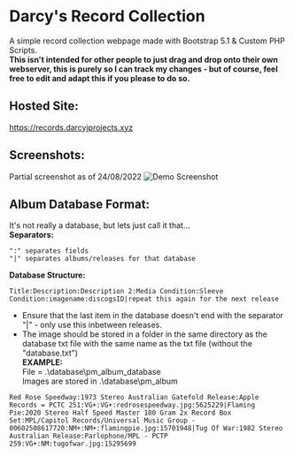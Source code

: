 # Darcy's Record Collection
A simple record collection webpage made with Bootstrap 5.1 & Custom PHP Scripts.<br>
__This isn't intended for other people to just drag and drop onto their own webserver, this is purely so I can track my changes - but of course, feel free to edit and adapt this if you please to do so.__

## **Hosted Site:**
https://records.darcyjprojects.xyz

## **Screenshots:**
Partial screenshot as of 24/08/2022
![Demo Screenshot](https://records.darcyjprojects.xyz/assets/img/demoscreenshot.png)

## **Album Database Format:**
It's not really a database, but lets just call it that...<br>
**Separators:**
```
":" separates fields
"|" separates albums/releases for that database
```
**Database Structure:**
```
Title:Description:Description 2:Media Condition:Sleeve Condition:imagename:discogsID|repeat this again for the next release
```
* Ensure that the last item in the database doesn't end with the separator "|" - only use this inbetween releases.
* The image should be stored in a folder in the same directory as the database txt file with the same name as the txt file (without the "database.txt")
<br>**EXAMPLE:**
<br>File = .\database\pm_album_database
<br>Images are stored in .\database\pm_album
```
Red Rose Speedway:1973 Stereo Australian Gatefold Release:Apple Records = PCTC 251:VG+:VG+:redrosespeedway.jpg:5625229|Flaming Pie:2020 Stereo Half Speed Master 180 Gram 2x Record Box Set:MPL/Capitol Records/Universal Music Group - 00602508617720:NM+:NM+:flamingpie.jpg:15701948|Tug Of War:1982 Stereo Australian Release:Parlophone/MPL - PCTP 259:VG+:NM:tugofwar.jpg:15295699
```
